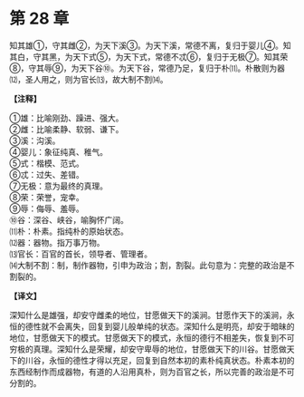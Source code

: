 # 第 28 章

知其雄①，守其雌②，为天下溪③。为天下溪，常德不离，复归于婴儿④。知其白，守其黑，为天下式⑤，为天下式，常德不忒⑥，复归于无极⑦。知其荣⑧，守其辱⑨，为天下谷⑩。为天下谷，常德乃足，复归于朴⑾。朴散则为器⑿，圣人用之，则为官长⒀，故大制不割⒁。

**【注释】**

①雄：比喻刚劲、躁进、强大。    
②雌：比喻柔静、软弱、谦下。    
③溪：沟溪。    
④婴儿：象征纯真、稚气。    
⑤式：楷模、范式。    
⑥忒：过失、差错。    
⑦无极：意为最终的真理。    
⑧荣：荣誉，宠幸。    
⑨辱：侮辱、羞辱。    
⑩谷：深谷、峡谷，喻胸怀广阔。    
⑾朴：朴素。指纯朴的原始状态。    
⑿器：器物。指万事万物。    
⒀官长：百官的首长，领导者、管理者。    
⒁大制不割：制，制作器物，引申为政治；割，割裂。此句意为：完整的政治是不割裂的。

**【译文】**

深知什么是雄强，却安守雌柔的地位，甘愿做天下的溪涧。甘愿作天下的溪涧，永恒的德性就不会离失，回复到婴儿般单纯的状态。深知什么是明亮，却安于暗昧的地位，甘愿做天下的模式。甘愿做天下的模式，永恒的德行不相差失，恢复到不可穷极的真理。深知什么是荣耀，却安守卑辱的地位，甘愿做天下的川谷。甘愿做天下的川谷，永恒的德性才得以充足，回复到自然本初的素朴纯真状态。朴素本初的东西经制作而成器物，有道的人沿用真朴，则为百官之长，所以完善的政治是不可分割的。
